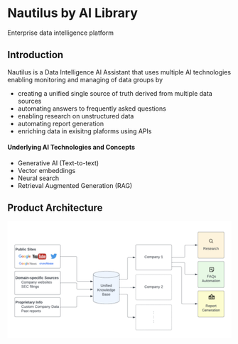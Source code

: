 # Nautilus by AI Library
Enterprise data intelligence platform

## Introduction
Nautilus is a Data Intelligence AI Assistant that uses multiple AI technologies enabling monitoring and managing of data groups by  
- creating a unified single source of truth derived from multiple data sources
- automating answers to frequently asked questions
- enabling research on unstructured data
- automating report generation
- enriching data in exisitng plaforms using APIs

#### Underlying AI Technologies and Concepts
- Generative AI (Text-to-text)
- Vector embeddings 
- Neural search
- Retrieval Augmented Generation (RAG)

## Product Architecture

![Nautilus Product Architecture](https://github.com/ailibrarycloud/nautilus/blob/main/nautilus-product-architecture.png?raw=true)

